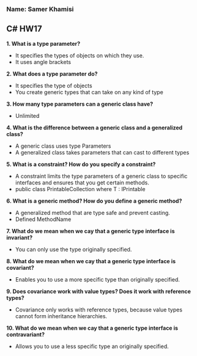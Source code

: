 ### Name: Samer Khamisi

## C# HW17

**1. What is a type parameter?**

* It specifies the types of objects on which they use.
* It uses angle brackets

**2. What does a type parameter do?**

* It specifies the type of objects
* You create generic types that can take on any kind of type

**3. How many type parameters can a generic class have?**

* Unlimited

**4. What is the difference between a generic class and a generalized class?**

* A generic class uses type Parameters
* A generalized class takes parameters that can cast to different types

**5. What is a constraint? How do you specify a constraint?**

* A constraint limits the type parameters of a generic class to specific interfaces and ensures that you get certain methods.
* public class PrintableCollection<T> where T : IPrintable

**6. What is a generic method? How do you define a generic method?**

* A generalized method that are type safe and prevent casting.
* Defined MethodName

**7. What do we mean when we cay that a generic type interface is invariant?**

* You can only use the type originally specified.

**8. What do we mean when we cay that a generic type interface is covariant?**

* Enables you to use a more specific type than originally specified.

**9. Does covariance work with value types? Does it work with reference types?**

* Covariance only works with reference types, because value types cannot form inheritance hierarchies.

**10. What do we mean when we cay that a generic type interface is contravariant?**

* Allows you to use a less specific type an originally specified.